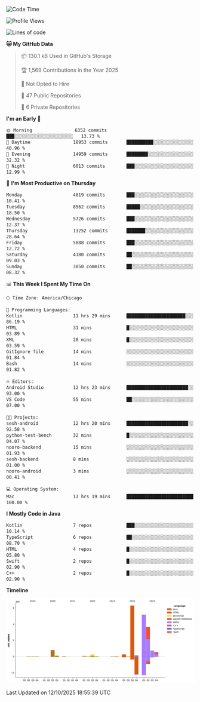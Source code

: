 <!--START_SECTION:waka-->
![Code Time](http://img.shields.io/badge/Code%20Time-1%2C581%20hrs-blue)

![Profile Views](http://img.shields.io/badge/Profile%20Views-0-blue)

![Lines of code](https://img.shields.io/badge/From%20Hello%20World%20I%27ve%20Written-18.1%20million%20lines%20of%20code-blue)

**🐱 My GitHub Data** 

> 📦 130.1 kB Used in GitHub's Storage 
 > 
> 🏆 1,569 Contributions in the Year 2025
 > 
> 🚫 Not Opted to Hire
 > 
> 📜 47 Public Repositories 
 > 
> 🔑 6 Private Repositories 
 > 
**I'm an Early 🐤** 

```text
🌞 Morning                6352 commits        ███░░░░░░░░░░░░░░░░░░░░░░   13.73 % 
🌆 Daytime                18953 commits       ██████████░░░░░░░░░░░░░░░   40.96 % 
🌃 Evening                14959 commits       ████████░░░░░░░░░░░░░░░░░   32.32 % 
🌙 Night                  6013 commits        ███░░░░░░░░░░░░░░░░░░░░░░   12.99 % 
```
📅 **I'm Most Productive on Thursday** 

```text
Monday                   4819 commits        ███░░░░░░░░░░░░░░░░░░░░░░   10.41 % 
Tuesday                  8562 commits        █████░░░░░░░░░░░░░░░░░░░░   18.50 % 
Wednesday                5726 commits        ███░░░░░░░░░░░░░░░░░░░░░░   12.37 % 
Thursday                 13252 commits       ███████░░░░░░░░░░░░░░░░░░   28.64 % 
Friday                   5888 commits        ███░░░░░░░░░░░░░░░░░░░░░░   12.72 % 
Saturday                 4180 commits        ██░░░░░░░░░░░░░░░░░░░░░░░   09.03 % 
Sunday                   3850 commits        ██░░░░░░░░░░░░░░░░░░░░░░░   08.32 % 
```


📊 **This Week I Spent My Time On** 

```text
🕑︎ Time Zone: America/Chicago

💬 Programming Languages: 
Kotlin                   11 hrs 29 mins      ██████████████████████░░░   86.19 % 
HTML                     31 mins             █░░░░░░░░░░░░░░░░░░░░░░░░   03.89 % 
XML                      28 mins             █░░░░░░░░░░░░░░░░░░░░░░░░   03.59 % 
GitIgnore file           14 mins             ░░░░░░░░░░░░░░░░░░░░░░░░░   01.84 % 
Bash                     14 mins             ░░░░░░░░░░░░░░░░░░░░░░░░░   01.82 % 

🔥 Editors: 
Android Studio           12 hrs 23 mins      ███████████████████████░░   93.00 % 
VS Code                  55 mins             ██░░░░░░░░░░░░░░░░░░░░░░░   07.00 % 

🐱‍💻 Projects: 
sesh-android             12 hrs 20 mins      ███████████████████████░░   92.58 % 
python-test-bench        32 mins             █░░░░░░░░░░░░░░░░░░░░░░░░   04.07 % 
nooro-backend            15 mins             ░░░░░░░░░░░░░░░░░░░░░░░░░   01.93 % 
sesh-backend             8 mins              ░░░░░░░░░░░░░░░░░░░░░░░░░   01.00 % 
nooro-android            3 mins              ░░░░░░░░░░░░░░░░░░░░░░░░░   00.41 % 

💻 Operating System: 
Mac                      13 hrs 19 mins      █████████████████████████   100.00 % 
```

**I Mostly Code in Java** 

```text
Kotlin                   7 repos             ███░░░░░░░░░░░░░░░░░░░░░░   10.14 % 
TypeScript               6 repos             ██░░░░░░░░░░░░░░░░░░░░░░░   08.70 % 
HTML                     4 repos             █░░░░░░░░░░░░░░░░░░░░░░░░   05.80 % 
Swift                    2 repos             █░░░░░░░░░░░░░░░░░░░░░░░░   02.90 % 
C++                      2 repos             █░░░░░░░░░░░░░░░░░░░░░░░░   02.90 % 
```



**Timeline**

![Lines of Code chart](https://raw.githubusercontent.com/phanijsp/phanijsp/main/assets/bar_graph.png)


 Last Updated on 12/10/2025 18:55:39 UTC
<!--END_SECTION:waka-->
